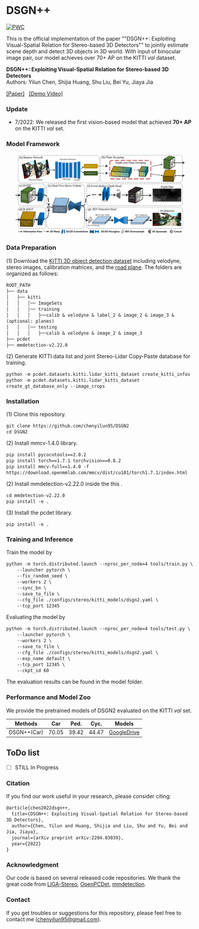 # DSGN++

[![PWC](https://img.shields.io/endpoint.svg?url=https://paperswithcode.com/badge/dsgn-exploiting-visual-spatial-relation/3d-object-detection-from-stereo-images-on-1)](https://paperswithcode.com/sota/3d-object-detection-from-stereo-images-on-1?p=dsgn-exploiting-visual-spatial-relation)

This is the official implementation of the paper ""DSGN++: Exploiting Visual-Spatial Relation for Stereo-based 3D Detectors"" to jointly estimate scene depth and detect 3D objects in 3D world. With input of binocular image pair, our model achieves over 70+ AP on the KITTI *val* dataset.

**DSGN++: Exploiting Visual-Spatial Relation for Stereo-based 3D Detectors**<br/>
Authors: Yilun Chen, Shijia Huang, Shu Liu, Bei Yu, Jiaya Jia

[[Paper]](https://arxiv.org/abs/2204.03039) &nbsp; [[Demo Video]](https://youtu.be/DdvX8WOG0iU)&nbsp; 

### Update

- 7/2022: We released the first vision-based model that achieved **70+ AP** on the KITTI *val* set.

### Model Framework

<p align="center"> <img src="./doc/framework.jpg" width="90%"></p>

### Data Preparation 

(1) Download the [KITTI 3D object detection dataset](http://www.cvlibs.net/datasets/kitti/eval_object.php?obj_benchmark=3d) including velodyne, stereo images, calibration matrices, and the [road plane](https://drive.google.com/file/d/1d5mq0RXRnvHPVeKx6Q612z0YRO1t2wAp/view?usp=sharing). The folders are organized as follows:
```
ROOT_PATH
├── data
│   ├── kitti
│   │   │── ImageSets
│   │   │── training
│   │   │   ├──calib & velodyne & label_2 & image_2 & image_3 & (optional: planes)
│   │   │── testing
│   │   │   ├──calib & velodyne & image_2 & image_3
├── pcdet
├── mmdetection-v2.22.0
```

(2) Generate KITTI data list and joint Stereo-Lidar Copy-Paste database for training.

```
python -m pcdet.datasets.kitti.lidar_kitti_dataset create_kitti_infos
python -m pcdet.datasets.kitti.lidar_kitti_dataset create_gt_database_only --image_crops
```

### Installation

(1) Clone this repository.
```
git clone https://github.com/chenyilun95/DSGN2 
cd DSGN2
```

(2) Install mmcv-1.4.0 library. 
```
pip install pycocotools==2.0.2
pip install torch==1.7.1 torchvision==0.8.2
pip install mmcv-full==1.4.0 -f https://download.openmmlab.com/mmcv/dist/cu101/torch1.7.1/index.html
```

(2) Install mmdetection-v2.22.0 inside the this .
```
cd mmdetection-v2.22.0
pip install -e .
```

(3) Install the pcdet library.
```
pip install -e .
```

### Training and Inference

Train the model by
```
python -m torch.distributed.launch --nproc_per_node=4 tools/train.py \
    --launcher pytorch \
    --fix_random_seed \
    --workers 2 \
    --sync_bn \
    --save_to_file \
    --cfg_file ./configs/stereo/kitti_models/dsgn2.yaml \
    --tcp_port 12345 
```

Evaluating the model by
```
python -m torch.distributed.launch --nproc_per_node=4 tools/test.py \
    --launcher pytorch \
    --workers 2 \
    --save_to_file \
    --cfg_file ./configs/stereo/kitti_models/dsgn2.yaml \
    --exp_name default \
    --tcp_port 12345 \
    --ckpt_id 60 
```

The evaluation results can be found in the model folder.

### Performance and Model Zoo

We provide the pretrained models of DSGN2 evaluated on the KITTI *val* set. 

<table>
    <thead>
        <tr>
            <th>Methods</th>
            <!-- <th>Inference Time(s/im)</th> -->
            <th>Car</th>
            <th>Ped.</th>
            <th>Cyc.</th>
            <th>Models</th>
        </tr>
    </thead>
    <tbody>
        <tr>
            <td>DSGN++(Car)</td>
            <td>70.05</td>
            <td>39.42</td>
            <td>44.47</td>
            <td><a href="https://drive.google.com/file/d/1Z160fDx5abFZUARso1ixNJH-4UpjA4LI/view?usp=sharing"> GoogleDrive </a></td>
        </tr>
    </tbody>
</table>

## ToDo list
- [ ] STILL In Progress

### Citation
If you find our work useful in your research, please consider citing:
```
@article{chen2022dsgn++,
  title={DSGN++: Exploiting Visual-Spatial Relation for Stereo-based 3D Detectors},
  author={Chen, Yilun and Huang, Shijia and Liu, Shu and Yu, Bei and Jia, Jiaya},
  journal={arXiv preprint arXiv:2204.03039},
  year={2022}
}
```

### Acknowledgment
Our code is based on several released code repositories. We thank the great code from [LIGA-Stereo](https://github.com/xy-guo/LIGA-Stereo), [OpenPCDet](https://github.com/open-mmlab/OpenPCDet), [mmdetection](https://github.com/open-mmlab/mmdetection).

### Contact
If you get troubles or suggestions for this repository, please feel free to contact me (chenyilun95@gmail.com).
